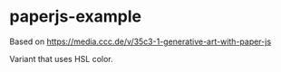 # paperjs-example
Based on https://media.ccc.de/v/35c3-1-generative-art-with-paper-js

Variant that uses HSL color.
